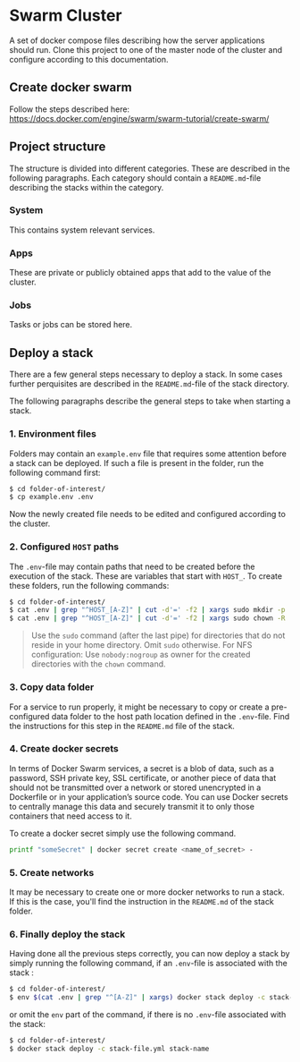 # Swarm Cluster

A set of docker compose files describing how the server applications should run. Clone this project to one of the master node of the cluster and configure according to this documentation.

## Create docker swarm
Follow the steps described here: https://docs.docker.com/engine/swarm/swarm-tutorial/create-swarm/

## Project structure

The structure is divided into different categories. These are described in the following paragraphs. Each category should contain a `README.md`-file describing the stacks within the category.

### System
This contains system relevant services.

### Apps 
These are private or publicly obtained apps that add to the value of the cluster.

### Jobs
Tasks or jobs can be stored here.

## Deploy a stack

There are a few general steps necessary to deploy a stack. In some cases further perquisites are described in the `README.md`-file of the stack directory.

The following paragraphs describe the general steps to take when starting a stack.

### 1. Environment files
Folders may contain an `example.env` file that requires some attention before a stack can be deployed. If such a file is present in the folder, run the following command first:

```sh
$ cd folder-of-interest/
$ cp example.env .env
```

Now the newly created file needs to be edited and configured according to the cluster. 

### 2. Configured `HOST` paths

The `.env`-file may contain paths that need to be created before the execution of the stack. These are variables that start with `HOST_`. To create these folders, run the following commands:

```sh
$ cd folder-of-interest/
$ cat .env | grep "^HOST_[A-Z]" | cut -d'=' -f2 | xargs sudo mkdir -p
$ cat .env | grep "^HOST_[A-Z]" | cut -d'=' -f2 | xargs sudo chown -R :docker 
```

> Use the `sudo` command (after the last pipe) for directories that do not reside in your home directory. Omit `sudo` otherwise.
> For NFS configuration: Use `nobody:nogroup` as owner for the created directories with the `chown` command.

### 3. Copy data folder
For a service to run properly, it might be necessary to copy or create a pre-configured data folder to the host path location defined in the `.env`-file. Find the instructions for this step in the `README.md` file of the stack.

### 4. Create docker secrets
In terms of Docker Swarm services, a secret is a blob of data, such as a password, SSH private key, SSL certificate, or another piece of data that should not be transmitted over a network or stored unencrypted in a Dockerfile or in your application’s source code. You can use Docker secrets to centrally manage this data and securely transmit it to only those containers that need access to it.

To create a docker secret simply use the following command.

```sh
printf "someSecret" | docker secret create <name_of_secret> -
```

### 5. Create networks
It may be necessary to create one or more docker networks to run a stack. If this is the case, you'll find the instruction in the `README.md` of the stack folder.

### 6. Finally deploy the stack
Having done all the previous steps correctly, you can now deploy a stack by simply running the following command, if an `.env`-file is associated with the stack :

```sh
$ cd folder-of-interest/
$ env $(cat .env | grep "^[A-Z]" | xargs) docker stack deploy -c stack-file.yml stack-name
```

or omit the `env` part of the command, if there is no `.env`-file associated with the stack:

```sh
$ cd folder-of-interest/
$ docker stack deploy -c stack-file.yml stack-name
```
